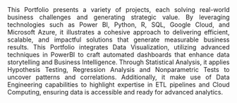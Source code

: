 <div align="justify">
This Portfolio presents a variety of projects, each solving real-world business challenges and generating strategic value. By leveraging technologies such as Power BI, Python, R, SQL, Google Cloud, and Microsoft Azure, it illustrates a cohesive approach to delivering efficient, scalable, and impactful solutions that generate measurable business results. This Portfolio integrates Data Visualization, utilizing advanced techniques in PowerBI to craft automated dashboards that enhance data storytelling and Business Intelligence. Through Statistical Analysis, it applies Hypothesis Testing, Regression Analysis and Nonparametric Tests to uncover patterns and correlations. Additionally, it make use of Data Engineering capabilities to highlight expertise in ETL pipelines and Cloud Computing, ensuring data is accessible and ready for advanced analytics.
